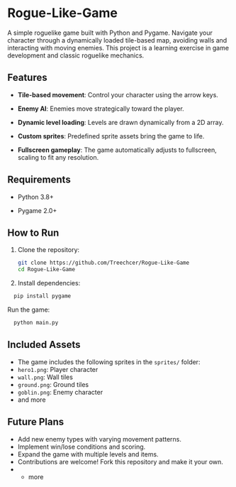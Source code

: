 # Rogue-Like-Game
A simple roguelike game built with Python and Pygame. Navigate your character through a dynamically loaded tile-based map, avoiding walls and interacting with moving enemies. This project is a learning exercise in game development and classic roguelike mechanics.

## Features
- **Tile-based movement**: Control your character using the arrow keys.

- **Enemy AI**: Enemies move strategically toward the player.

- **Dynamic level loading**: Levels are drawn dynamically from a 2D array.

- **Custom sprites**: Predefined sprite assets bring the game to life.

- **Fullscreen gameplay**: The game automatically adjusts to fullscreen, scaling to fit any resolution.

## Requirements
- Python 3.8+

- Pygame 2.0+

## How to Run
1. Clone the repository:
   ```bash
   git clone https://github.com/Treechcer/Rogue-Like-Game
   cd Rogue-Like-Game
2. Install dependencies:
```bash
  pip install pygame
```
Run the game:
```bash
  python main.py
```

## Included Assets
- The game includes the following sprites in the `sprites/` folder:
- `hero1.png`: Player character
- `wall.png`: Wall tiles
- `ground.png`: Ground tiles
- `goblin.png`: Enemy character
- and more

## Future Plans
- Add new enemy types with varying movement patterns.
- Implement win/lose conditions and scoring.
- Expand the game with multiple levels and items.
- Contributions are welcome! Fork this repository and make it your own.
- + more
